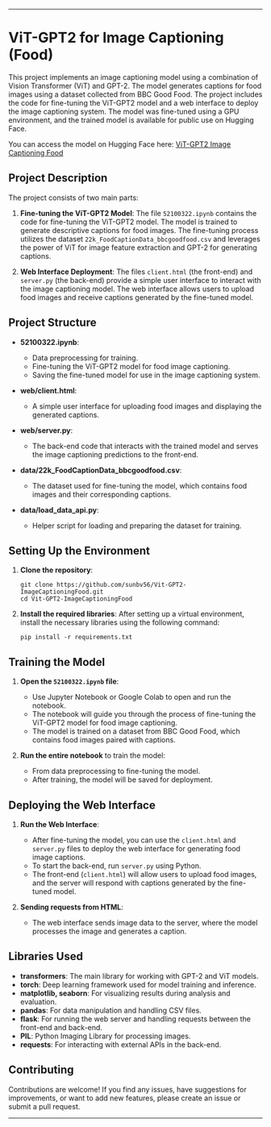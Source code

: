 
---

# ViT-GPT2 for Image Captioning (Food)

This project implements an image captioning model using a combination of Vision Transformer (ViT) and GPT-2. The model generates captions for food images using a dataset collected from BBC Good Food. The project includes the code for fine-tuning the ViT-GPT2 model and a web interface to deploy the image captioning system. The model was fine-tuned using a GPU environment, and the trained model is available for public use on Hugging Face.

You can access the model on Hugging Face here: [ViT-GPT2 Image Captioning Food](https://huggingface.co/sunbv56/vit-gpt2-imagecaptioningfood)

## Project Description

The project consists of two main parts:

1. **Fine-tuning the ViT-GPT2 Model**: The file `52100322.ipynb` contains the code for fine-tuning the ViT-GPT2 model. The model is trained to generate descriptive captions for food images. The fine-tuning process utilizes the dataset `22k_FoodCaptionData_bbcgoodfood.csv` and leverages the power of ViT for image feature extraction and GPT-2 for generating captions.

2. **Web Interface Deployment**: The files `client.html` (the front-end) and `server.py` (the back-end) provide a simple user interface to interact with the image captioning model. The web interface allows users to upload food images and receive captions generated by the fine-tuned model.

## Project Structure

- **52100322.ipynb**:
  - Data preprocessing for training.
  - Fine-tuning the ViT-GPT2 model for food image captioning.
  - Saving the fine-tuned model for use in the image captioning system.

- **web/client.html**:
  - A simple user interface for uploading food images and displaying the generated captions.

- **web/server.py**:
  - The back-end code that interacts with the trained model and serves the image captioning predictions to the front-end.

- **data/22k_FoodCaptionData_bbcgoodfood.csv**:
  - The dataset used for fine-tuning the model, which contains food images and their corresponding captions.

- **data/load_data_api.py**:
  - Helper script for loading and preparing the dataset for training.

## Setting Up the Environment

1. **Clone the repository**:
   ```
   git clone https://github.com/sunbv56/Vit-GPT2-ImageCaptioningFood.git
   cd Vit-GPT2-ImageCaptioningFood
   ```

2. **Install the required libraries**:
   After setting up a virtual environment, install the necessary libraries using the following command:

   ```
   pip install -r requirements.txt
   ```

## Training the Model

1. **Open the `52100322.ipynb` file**:
   - Use Jupyter Notebook or Google Colab to open and run the notebook.
   - The notebook will guide you through the process of fine-tuning the ViT-GPT2 model for food image captioning.
   - The model is trained on a dataset from BBC Good Food, which contains food images paired with captions.

2. **Run the entire notebook** to train the model:
   - From data preprocessing to fine-tuning the model.
   - After training, the model will be saved for deployment.

## Deploying the Web Interface

1. **Run the Web Interface**:
   - After fine-tuning the model, you can use the `client.html` and `server.py` files to deploy the web interface for generating food image captions.
   - To start the back-end, run `server.py` using Python.
   - The front-end (`client.html`) will allow users to upload food images, and the server will respond with captions generated by the fine-tuned model.

2. **Sending requests from HTML**:
   - The web interface sends image data to the server, where the model processes the image and generates a caption.

## Libraries Used

- **transformers**: The main library for working with GPT-2 and ViT models.
- **torch**: Deep learning framework used for model training and inference.
- **matplotlib, seaborn**: For visualizing results during analysis and evaluation.
- **pandas**: For data manipulation and handling CSV files.
- **flask**: For running the web server and handling requests between the front-end and back-end.
- **PIL**: Python Imaging Library for processing images.
- **requests**: For interacting with external APIs in the back-end.

## Contributing

Contributions are welcome! If you find any issues, have suggestions for improvements, or want to add new features, please create an issue or submit a pull request.

---
